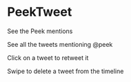 # PeekTweet
See the Peek mentions


See all the tweets mentioning @peek

Click on a tweet to retweet it

Swipe to delete a tweet from the timeline